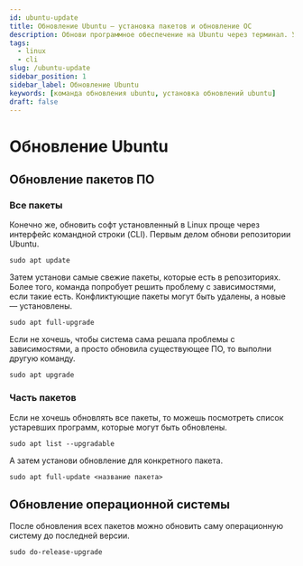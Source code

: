 ```yaml
---
id: ubuntu-update
title: Обновление Ubuntu — установка пакетов и обновление ОС
description: Обнови программное обеспечение на Ubuntu через терминал. Узнай как обновить Ubuntu до новой версии используя одну команду в командной строке.
tags:
  - linux
  - cli
slug: /ubuntu-update
sidebar_position: 1
sidebar_label: Обновление Ubuntu
keywords: [команда обновления ubuntu, установка обновлений ubuntu]
draft: false
---
```


# Обновление Ubuntu

## Обновление пакетов ПО

### Все пакеты

Конечно же, обновить софт установленный в Linux проще через интерфейс командной строки (CLI). Первым делом обнови репозитории Ubuntu.

```shell
sudo apt update
```

Затем установи самые свежие пакеты, которые есть в репозиториях. Более того, команда попробует решить проблему с зависимостями, если такие есть. Конфликтующие пакеты могут быть удалены, а новые — установлены.

```shell
sudo apt full-upgrade
```
Если не хочешь, чтобы система сама решала проблемы с зависимостями, а просто обновила существующее ПО, то выполни другую команду.

```shell
sudo apt upgrade
```

### Часть пакетов

Если не хочешь обновлять все пакеты, то можешь посмотреть список устаревших программ, которые могут быть обновлены.

```shell
sudo apt list --upgradable
```

А затем установи обновление для конкретного пакета.

```shell
sudo apt full-update <название пакета>
```

## Обновление операционной системы

После обновления всех пакетов можно обновить саму операционную систему до последней версии.

```shell
sudo do-release-upgrade
```